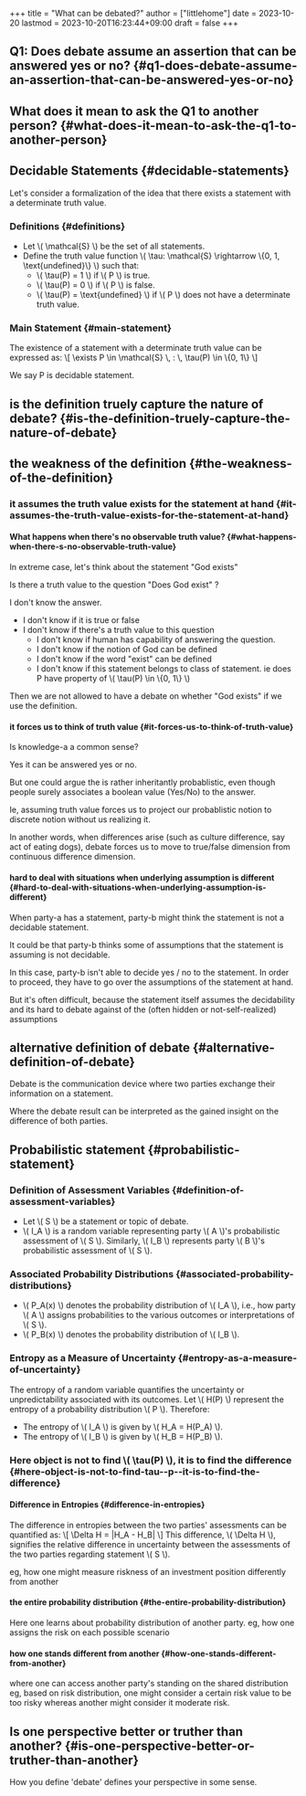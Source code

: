 +++
title = "What can be debated?"
author = ["littlehome"]
date = 2023-10-20
lastmod = 2023-10-20T16:23:44+09:00
draft = false
+++

## Q1: Does debate assume an assertion that can be answered yes or no? {#q1-does-debate-assume-an-assertion-that-can-be-answered-yes-or-no}


## What does it mean to ask the Q1 to another person? {#what-does-it-mean-to-ask-the-q1-to-another-person}


## Decidable Statements {#decidable-statements}

Let's consider a formalization of the idea that there exists a statement with a determinate truth value.


### Definitions {#definitions}

-   Let \\( \mathcal{S} \\) be the set of all statements.
-   Define the truth value function \\( \tau: \mathcal{S} \rightarrow \\{0, 1, \text{undefined}\\} \\) such that:
    -   \\( \tau(P) = 1 \\) if \\( P \\) is true.
    -   \\( \tau(P) = 0 \\) if \\( P \\) is false.
    -   \\( \tau(P) = \text{undefined} \\) if \\( P \\) does not have a determinate truth value.


### Main Statement {#main-statement}

The existence of a statement with a determinate truth value can be expressed as:
\\[
   \exists P \in \mathcal{S} \\, : \\, \tau(P) \in \\{0, 1\\}
   \\]

We say P is decidable statement.


## is the definition truely capture the nature of debate? {#is-the-definition-truely-capture-the-nature-of-debate}


## the weakness of the definition {#the-weakness-of-the-definition}


### it assumes the truth value exists for the statement at hand {#it-assumes-the-truth-value-exists-for-the-statement-at-hand}


#### What happens when there's no observable truth value? {#what-happens-when-there-s-no-observable-truth-value}

In extreme case, let's think about the statement "God exists"

Is there a truth value to the question "Does God exist" ?

I don't know the answer.

-   I don't know if it is true or false
-   I don't know if there's a truth value to this question
    -   I don't know if human has capability of answering the question.
    -   I don't know if the notion of God can be defined
    -   I don't know if the word "exist" can be defined
    -   I don't know if this statement belongs to class of statement. ie does P have property of \\( \tau(P) \in \\{0, 1\\} \\)

Then we are not allowed to have a debate on whether "God exists" if we use the definition.


#### it forces us to think of truth value {#it-forces-us-to-think-of-truth-value}

Is knowledge-a a common sense?

Yes it can be answered yes or no.

But one could argue the is rather inheritantly probablistic, even though people surely associates a boolean value (Yes/No) to the answer.

Ie, assuming truth value forces us to project our probablistic notion to discrete notion without us realizing it.

In another words, when differences arise (such as culture difference, say act of eating dogs), debate forces us to move to true/false dimension from continuous difference dimension.


#### hard to deal with situations when underlying assumption is different {#hard-to-deal-with-situations-when-underlying-assumption-is-different}

When party-a has a statement, party-b might think the statement is not a decidable statement.

It could be that party-b thinks some of assumptions that the statement is assuming is not decidable.

In this case, party-b isn't able to decide yes / no to the statement.
In order to proceed, they have to go over the assumptions of the statement at hand.

But it's often difficult, because the statement itself assumes the decidability and its hard to debate against of the (often hidden or not-self-realized) assumptions


## alternative definition of debate {#alternative-definition-of-debate}

Debate is the communication device where two parties exchange their information on a statement.

Where the debate result can be interpreted as the gained insight on the difference of both parties.


## Probabilistic statement {#probabilistic-statement}


### Definition of Assessment Variables {#definition-of-assessment-variables}

-   Let \\( S \\) be a statement or topic of debate.
-   \\( I\_A \\) is a random variable representing party \\( A \\)'s probabilistic assessment of \\( S \\). Similarly, \\( I\_B \\) represents party \\( B \\)'s probabilistic assessment of \\( S \\).


### Associated Probability Distributions {#associated-probability-distributions}

-   \\( P\_A(x) \\) denotes the probability distribution of \\( I\_A \\), i.e., how party \\( A \\) assigns probabilities to the various outcomes or interpretations of \\( S \\).
-   \\( P\_B(x) \\) denotes the probability distribution of \\( I\_B \\).


### Entropy as a Measure of Uncertainty {#entropy-as-a-measure-of-uncertainty}

The entropy of a random variable quantifies the uncertainty or unpredictability associated with its outcomes. Let \\( H(P) \\) represent the entropy of a probability distribution \\( P \\). Therefore:

-   The entropy of \\( I\_A \\) is given by \\( H\_A = H(P\_A) \\).
-   The entropy of \\( I\_B \\) is given by \\( H\_B = H(P\_B) \\).


### Here object is not to find \\( \tau(P) \\), it is to find the difference {#here-object-is-not-to-find-tau--p--it-is-to-find-the-difference}


#### Difference in Entropies {#difference-in-entropies}

The difference in entropies between the two parties' assessments can be quantified as:
\\[ \Delta H = |H\_A - H\_B| \\]
This difference, \\( \Delta H \\), signifies the relative difference in uncertainty between the assessments of the two parties regarding statement \\( S \\).

eg, how one might measure riskness of an investment position differently from another


#### the entire probability distribution {#the-entire-probability-distribution}

Here one learns about probability distribution of another party.
eg, how one assigns the risk on each possible scenario


#### how one stands different from another {#how-one-stands-different-from-another}

where one can access another party's standing on the shared distribution
eg, based on risk distribution, one might consider a certain risk value to be too risky whereas another might consider it moderate risk.


## Is one perspective better or truther than another? {#is-one-perspective-better-or-truther-than-another}

How you define 'debate' defines your perspective in some sense.
